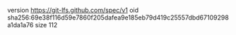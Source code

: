 version https://git-lfs.github.com/spec/v1
oid sha256:69e38f116d59e7860f205dafea9e185eb79d419c25557dbd67109298a1da1a76
size 112
